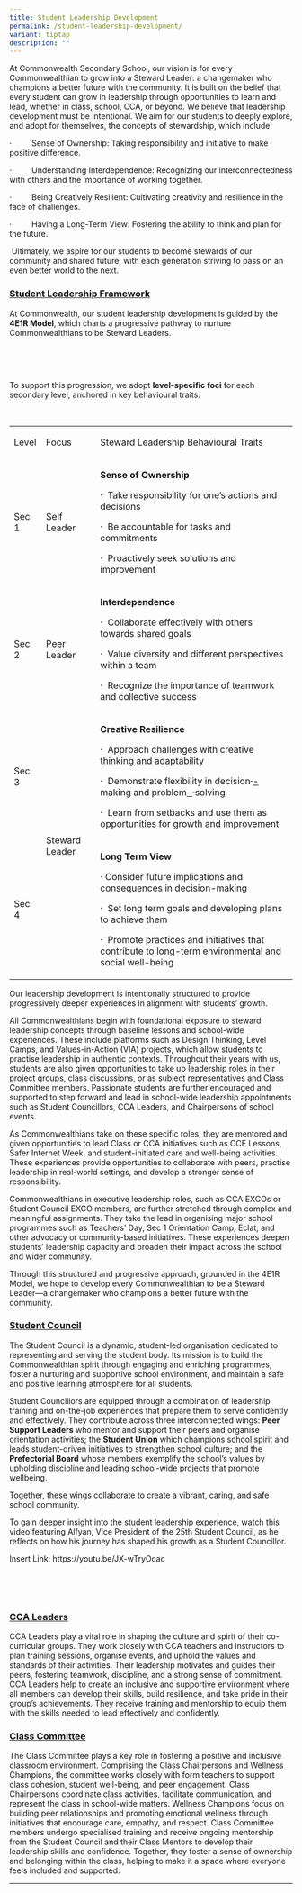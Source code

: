 ```yaml
---
title: Student Leadership Development
permalink: /student-leadership-development/
variant: tiptap
description: ""
---
```

<p>At Commonwealth Secondary School, our vision is for every Commonwealthian
to grow into a Steward Leader: a changemaker who champions a better future
with the community. It is built on the belief that every student can grow
in leadership through opportunities to learn and lead, whether in class,
school, CCA, or beyond. We believe that leadership development must be
intentional. We aim for our students to deeply explore, and adopt for themselves,
the concepts of stewardship, which include:</p>
<p>·&nbsp;&nbsp;&nbsp;&nbsp;&nbsp;&nbsp;&nbsp;&nbsp; Sense of Ownership:
Taking responsibility and initiative to make positive difference.</p>
<p>·&nbsp;&nbsp;&nbsp;&nbsp;&nbsp;&nbsp;&nbsp;&nbsp; Understanding Interdependence:
Recognizing our interconnectedness with others and the importance of working
together.</p>
<p>·&nbsp;&nbsp;&nbsp;&nbsp;&nbsp;&nbsp;&nbsp;&nbsp; Being Creatively Resilient:
Cultivating creativity and resilience in the face of challenges.</p>
<p>·&nbsp;&nbsp;&nbsp;&nbsp;&nbsp;&nbsp;&nbsp;&nbsp; Having a Long-Term View:
Fostering the ability to think and plan for the future.</p>
<p>&nbsp;Ultimately, we aspire for our students to become stewards of our
community and shared future, with each generation striving to pass on an
even better world to the next.</p>
<p></p>
<h3><strong><u>Student Leadership Framework</u></strong></h3>
<p>At Commonwealth, our student leadership development is guided by the <strong>4E1R Model</strong>,
which charts a progressive pathway to nurture Commonwealthians to be Steward
Leaders.</p>
<p>&nbsp;</p>
<p></p>
<p></p>
<p></p>
<p></p>
<p></p>
<p></p>
<p></p>
<p></p>
<p>&nbsp;</p>
<p>To support this progression, we adopt <strong>level-specific foci</strong> for
each secondary level, anchored in key behavioural traits:</p>
<p>&nbsp;</p>
<table style="minWidth: 75px">
<colgroup>
<col>
<col>
<col>
</colgroup>
<tbody>
<tr>
<td rowspan="1" colspan="1">
<p>Level</p>
</td>
<td rowspan="1" colspan="1">
<p>Focus</p>
</td>
<td rowspan="1" colspan="1">
<p>Steward Leadership Behavioural Traits</p>
</td>
</tr>
<tr>
<td rowspan="1" colspan="1">
<p>Sec 1</p>
</td>
<td rowspan="1" colspan="1">
<p>Self Leader</p>
</td>
<td rowspan="1" colspan="1">
<p><strong>Sense of Ownership</strong>
</p>
<p>·&nbsp;&nbsp;Take responsibility for one’s actions and decisions</p>
<p>·&nbsp;&nbsp;Be accountable for tasks and commitments</p>
<p>·&nbsp;&nbsp;Proactively seek solutions and improvement</p>
</td>
</tr>
<tr>
<td rowspan="1" colspan="1">
<p>Sec 2</p>
</td>
<td rowspan="1" colspan="1">
<p>Peer Leader</p>
</td>
<td rowspan="1" colspan="1">
<p><strong>Interdependence</strong>
</p>
<p>·&nbsp;&nbsp;Collaborate effectively with others towards shared goals</p>
<p>·&nbsp;&nbsp;Value diversity and different perspectives within a team</p>
<p>·&nbsp;&nbsp;Recognize the importance of teamwork and collective success</p>
</td>
</tr>
<tr>
<td rowspan="1" colspan="1">
<p>Sec 3</p>
</td>
<td rowspan="2" colspan="1">
<p>Steward Leader</p>
</td>
<td rowspan="1" colspan="1">
<p><strong>Creative Resilience</strong>
</p>
<p>·&nbsp;&nbsp;Approach challenges with creative thinking and adaptability</p>
<p>·&nbsp;&nbsp;Demonstrate flexibility in decision<s> </s><u>-</u>making
and problem<u>-</u><s> </s>solving</p>
<p>·&nbsp;&nbsp;Learn from setbacks and use them as opportunities for growth
and improvement</p>
</td>
</tr>
<tr>
<td rowspan="1" colspan="1">
<p>Sec 4</p>
</td>
<td rowspan="1" colspan="1">
<p><strong>Long Term View</strong>
</p>
<p>·&nbsp;Consider future implications and consequences in decision-making</p>
<p>·&nbsp;&nbsp;Set long term goals and developing plans to achieve them</p>
<p>·&nbsp;&nbsp;Promote practices and initiatives that contribute to long-term
environmental and social well-being</p>
</td>
</tr>
</tbody>
</table>
<p>Our leadership development is intentionally structured to provide progressively
deeper experiences in alignment with students’ growth.</p>
<p>All Commonwealthians begin with foundational exposure to steward leadership
concepts through baseline lessons and school-wide experiences. These include
platforms such as Design Thinking, Level Camps, and Values-in-Action (VIA)
projects, which allow students to practise leadership in authentic contexts.
Throughout their years with us, students are also given opportunities to
take up leadership roles in their project groups, class discussions, or
as subject representatives and Class Committee members. Passionate students
are further encouraged and supported to step forward and lead in school-wide
leadership appointments such as Student Councillors, CCA Leaders, and Chairpersons
of school events.</p>
<p>As Commonwealthians take on these specific roles, they are mentored and
given opportunities to lead Class or CCA initiatives such as CCE Lessons,
Safer Internet Week, and student-initiated care and well-being activities.
These experiences provide opportunities to collaborate with peers, practise
leadership in real-world settings, and develop a stronger sense of responsibility.</p>
<p>Commonwealthians in executive leadership roles, such as CCA EXCOs or Student
Council EXCO members, are further stretched through complex and meaningful
assignments. They take the lead in organising major school programmes such
as Teachers’ Day, Sec 1 Orientation Camp, Eclat, and other advocacy or
community-based initiatives. These experiences deepen students’ leadership
capacity and broaden their impact across the school and wider community.</p>
<p>Through this structured and progressive approach, grounded in the 4E1R
Model, we hope to develop every Commonwealthian to be a Steward Leader—a
changemaker who champions a better future with the community.</p>
<h3><strong><u>Student Council</u></strong></h3>
<p></p>
<p></p>
<p></p>
<p></p>
<p></p>
<p></p>
<p></p>
<p>The Student Council is a dynamic, student-led organisation dedicated to
representing and serving the student body. Its mission is to build the
Commonwealthian spirit through engaging and enriching programmes, foster
a nurturing and supportive school environment, and maintain a safe and
positive learning atmosphere for all students.</p>
<p></p>
<p></p>
<p></p>
<p></p>
<p></p>
<p></p>
<p></p>
<p></p>
<p>Student Councillors are equipped through a combination of leadership training
and on-the-job experiences that prepare them to serve confidently and effectively.
They contribute across three interconnected wings: <strong>Peer Support Leaders</strong> who
mentor and support their peers and organise orientation activities; the <strong>Student Union</strong> which
champions school spirit and leads student-driven initiatives to strengthen
school culture; and the<strong> Prefectorial Board</strong> whose members
exemplify the school’s values by upholding discipline and leading school-wide
projects that promote wellbeing.</p>
<p>Together, these wings collaborate to create a vibrant, caring, and safe
school community.</p>
<p></p>
<p></p>
<p></p>
<p></p>
<p></p>
<p>To gain deeper insight into the student leadership experience, watch this
video featuring Alfyan, Vice President of the 25th Student Council, as
he reflects on how his journey has shaped his growth as a Student Councillor.</p>
<p>Insert Link: <a rel="noopener noreferrer nofollow" target="_blank">https://youtu.be/JX-wTryOcac</a>
</p>
<p></p>
<p>&nbsp;</p>
<p>&nbsp;</p>
<h3><u>CCA Leaders</u></h3>
<p>CCA Leaders play a vital role in shaping the culture and spirit of their
co-curricular groups. They work closely with CCA teachers and instructors
to plan training sessions, organise events, and uphold the values and standards
of their activities. Their leadership motivates and guides their peers,
fostering teamwork, discipline, and a strong sense of commitment. CCA Leaders
help to create an inclusive and supportive environment where all members
can develop their skills, build resilience, and take pride in their group’s
achievements. They receive training and mentorship to equip them with the
skills needed to lead effectively and confidently.</p>
<h3><u>Class Committee</u></h3>
<p>The Class Committee plays a key role in fostering a positive and inclusive
classroom environment. Comprising the Class Chairpersons and Wellness Champions,
the committee works closely with form teachers to support class cohesion,
student well-being, and peer engagement. Class Chairpersons coordinate
class activities, facilitate communication, and represent the class in
school-wide matters. Wellness Champions focus on building peer relationships
and promoting emotional wellness through initiatives that encourage care,
empathy, and respect. Class Committee members undergo specialised training
and receive ongoing mentorship from the Student Council and their Class
Mentors to develop their leadership skills and confidence. Together, they
foster a sense of ownership and belonging within the class, helping to
make it a space where everyone feels included and supported.</p>
<hr>
<p></p>